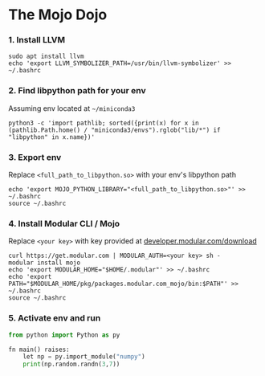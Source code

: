 # The Mojo Dojo

### 1. Install LLVM

```
sudo apt install llvm
echo 'export LLVM_SYMBOLIZER_PATH=/usr/bin/llvm-symbolizer' >> ~/.bashrc
```

### 2. Find libpython path for your env

Assuming env located at `~/miniconda3`

```
python3 -c 'import pathlib; sorted({print(x) for x in (pathlib.Path.home() / "miniconda3/envs").rglob("lib/*") if "libpython" in x.name})'
```

### 3. Export env

Replace `<full_path_to_libpython.so>` with your env's libpython path

```
echo 'export MOJO_PYTHON_LIBRARY="<full_path_to_libpython.so>"' >> ~/.bashrc
source ~/.bashrc
```

### 4. Install Modular CLI / Mojo

Replace `<your key>` with key provided at [developer.modular.com/download](https://developer.modular.com/download)

```
curl https://get.modular.com | MODULAR_AUTH=<your key> sh -
modular install mojo
echo 'export MODULAR_HOME="$HOME/.modular"' >> ~/.bashrc
echo 'export PATH="$MODULAR_HOME/pkg/packages.modular.com_mojo/bin:$PATH"' >> ~/.bashrc
source ~/.bashrc
```

### 5. Activate env and run

```python
from python import Python as py

fn main() raises:
    let np = py.import_module("numpy")
    print(np.random.randn(3,7))
```
